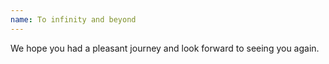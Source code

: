 ```yaml
---
name: To infinity and beyond
---
```


We hope you had a pleasant journey and look forward to seeing you again.
